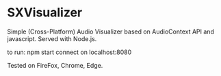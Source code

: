 # SXVisualizer

Simple (Cross-Platform) Audio Visualizer based on AudioContext API and javascript. Served with Node.js.

to run: 
npm start
connect on localhost:8080

Tested on FireFox, Chrome, Edge.
